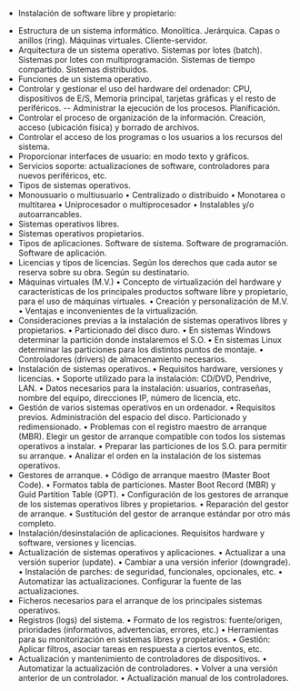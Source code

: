 * Instalación de software libre y propietario:

- Estructura de un sistema informático. Monolítica. Jerárquica. Capas o anillos (ring). Máquinas virtuales. Cliente-servidor.
- Arquitectura de un sistema operativo. Sistemas por lotes (batch). Sistemas por lotes con multiprogramación. Sistemas de tiempo compartido. Sistemas distribuidos.
- Funciones de un sistema operativo.
 - Controlar y gestionar el uso del hardware del ordenador: CPU, dispositivos de E/S, Memoria principal, tarjetas gráficas y el resto de periféricos.
 -- Administrar la ejecución de los procesos. Planificación.
 - Controlar el proceso de organización de la información. Creación, acceso (ubicación física) y borrado de archivos.
 - Controlar el acceso de los programas o los usuarios a los recursos del sistema.
 - Proporcionar interfaces de usuario: en modo texto y gráficos.
 - Servicios soporte: actualizaciones de software, controladores para nuevos periféricos, etc.
- Tipos de sistemas operativos.
 - Monousuario o multiusuario
• Centralizado o distribuido
• Monotarea o multitarea
• Uniprocesador o multiprocesador
• Instalables y/o autoarrancables.
- Sistemas operativos libres.
- Sistemas operativos propietarios.
- Tipos de aplicaciones. Software de sistema. Software de programación. Software de
aplicación.
- Licencias y tipos de licencias. Según los derechos que cada autor se reserva sobre su
obra. Según su destinatario.
- Máquinas virtuales (M.V.)
• Concepto de virtualización del hardware y características de los principales productos
software libre y propietario, para el uso de máquinas virtuales.
• Creación y personalización de M.V.
• Ventajas e inconvenientes de la virtualización.
- Consideraciones previas a la instalación de sistemas operativos libres y propietarios.
• Particionado del disco duro.
• En sistemas Windows determinar la partición donde instalaremos el S.O.
• En sistemas Linux determinar las particiones para los distintos puntos de montaje.
• Controladores (drivers) de almacenamiento necesarios.
- Instalación de sistemas operativos.
• Requisitos hardware, versiones y licencias.
• Soporte utilizado para la instalación: CD/DVD, Pendrive, LAN.
• Datos necesarios para la instalación: usuarios, contraseñas, nombre del equipo,
direcciones IP, número de licencia, etc.
- Gestión de varios sistemas operativos en un ordenador.
• Requisitos previos. Administración del espacio del disco. Particionado y
redimensionado.
• Problemas con el registro maestro de arranque (MBR). Elegir un gestor de arranque
compatible con todos los sistemas operativos a instalar.
• Preparar las particiones de los S.O. para permitir su arranque.
• Analizar el orden en la instalación de los sistemas operativos.
- Gestores de arranque.
• Código de arranque maestro (Master Boot Code).
• Formatos tabla de particiones. Master Boot Record (MBR) y Guid Partition Table
(GPT).
• Configuración de los gestores de arranque de los sistemas operativos libres y
propietarios.
• Reparación del gestor de arranque.
• Sustitución del gestor de arranque estándar por otro más completo.
- Instalación/desinstalación de aplicaciones. Requisitos hardware y software, versiones y
licencias.
- Actualización de sistemas operativos y aplicaciones.
• Actualizar a una versión superior (update).
• Cambiar a una versión inferior (downgrade).
• Instalación de parches: de seguridad, funcionales, opcionales, etc.
• Automatizar las actualizaciones. Configurar la fuente de las actualizaciones.
- Ficheros necesarios para el arranque de los principales sistemas operativos.
- Registros (logs) del sistema.
• Formato de los registros: fuente/origen, prioridades (informativos, advertencias,
errores, etc.)
• Herramientas para su monitorización en sistemas libres y propietarios.
• Gestión: Aplicar filtros, asociar tareas en respuesta a ciertos eventos, etc.
- Actualización y mantenimiento de controladores de dispositivos.
• Automatizar la actualización de controladores.
• Volver a una versión anterior de un controlador.
• Actualización manual de los controladores. 
